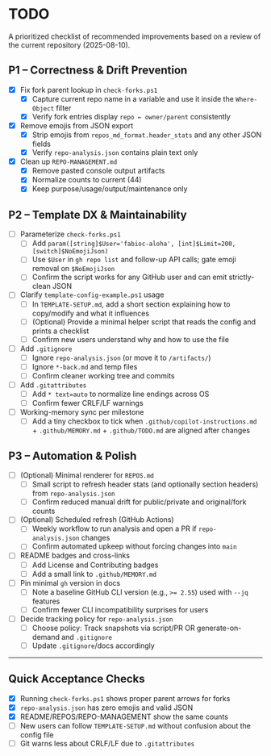 # TODO

A prioritized checklist of recommended improvements based on a review of the current repository (2025-08-10).

## P1 – Correctness & Drift Prevention

- [x] Fix fork parent lookup in `check-forks.ps1`
   - [x] Capture current repo name in a variable and use it inside the `Where-Object` filter
   - [x] Verify fork entries display `repo ← owner/parent` consistently

- [x] Remove emojis from JSON export
   - [x] Strip emojis from `repos_md_format.header_stats` and any other JSON fields
   - [x] Verify `repo-analysis.json` contains plain text only

- [x] Clean up `REPO-MANAGEMENT.md`
   - [x] Remove pasted console output artifacts
   - [x] Normalize counts to current (44)
   - [x] Keep purpose/usage/output/maintenance only

## P2 – Template DX & Maintainability

- [ ] Parameterize `check-forks.ps1`
   - [ ] Add `param([string]$User='fabioc-aloha', [int]$Limit=200, [switch]$NoEmojiJson)`
   - [ ] Use `$User` in `gh repo list` and follow-up API calls; gate emoji removal on `$NoEmojiJson`
   - [ ] Confirm the script works for any GitHub user and can emit strictly-clean JSON

- [ ] Clarify `template-config-example.ps1` usage
   - [ ] In `TEMPLATE-SETUP.md`, add a short section explaining how to copy/modify and what it influences
   - [ ] (Optional) Provide a minimal helper script that reads the config and prints a checklist
   - [ ] Confirm new users understand why and how to use the file

- [ ] Add `.gitignore`
   - [ ] Ignore `repo-analysis.json` (or move it to `/artifacts/`)
   - [ ] Ignore `*-back.md` and temp files
   - [ ] Confirm cleaner working tree and commits

- [ ] Add `.gitattributes`
   - [ ] Add `* text=auto` to normalize line endings across OS
   - [ ] Confirm fewer CRLF/LF warnings

- [ ] Working-memory sync per milestone
   - [ ] Add a tiny checkbox to tick when `.github/copilot-instructions.md` + `.github/MEMORY.md` + `.github/TODO.md` are aligned after changes

## P3 – Automation & Polish

- [ ] (Optional) Minimal renderer for `REPOS.md`
   - [ ] Small script to refresh header stats (and optionally section headers) from `repo-analysis.json`
   - [ ] Confirm reduced manual drift for public/private and original/fork counts

- [ ] (Optional) Scheduled refresh (GitHub Actions)
   - [ ] Weekly workflow to run analysis and open a PR if `repo-analysis.json` changes
   - [ ] Confirm automated upkeep without forcing changes into `main`

- [ ] README badges and cross-links
   - [ ] Add License and Contributing badges
   - [ ] Add a small link to `.github/MEMORY.md`

- [ ] Pin minimal `gh` version in docs
   - [ ] Note a baseline GitHub CLI version (e.g., `>= 2.55`) used with `--jq` features
   - [ ] Confirm fewer CLI incompatibility surprises for users

- [ ] Decide tracking policy for `repo-analysis.json`
   - [ ] Choose policy: Track snapshots via script/PR OR generate-on-demand and `.gitignore`
   - [ ] Update `.gitignore`/docs accordingly

---

## Quick Acceptance Checks
- [x] Running `check-forks.ps1` shows proper parent arrows for forks
- [x] `repo-analysis.json` has zero emojis and valid JSON
- [x] README/REPOS/REPO-MANAGEMENT show the same counts
- [ ] New users can follow `TEMPLATE-SETUP.md` without confusion about the config file
- [ ] Git warns less about CRLF/LF due to `.gitattributes`
